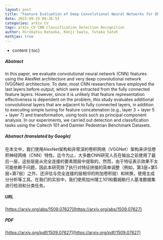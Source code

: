 ```yaml
---
layout: post
title: "Feature Evaluation of Deep Convolutional Neural Networks for Object Recognition and Detection"
date: 2015-09-25 08:26:53
categories: arXiv_CV
tags: arXiv_CV CNN Classification Detection Recognition
author: Hirokatsu Kataoka, Kenji Iwata, Yutaka Satoh
mathjax: true
---
```


* content
{:toc}

##### Abstract
In this paper, we evaluate convolutional neural network (CNN) features using the AlexNet architecture and very deep convolutional network (VGGNet) architecture. To date, most CNN researchers have employed the last layers before output, which were extracted from the fully connected feature layers. However, since it is unlikely that feature representation effectiveness is dependent on the problem, this study evaluates additional convolutional layers that are adjacent to fully connected layers, in addition to executing simple tuning for feature concatenation (e.g., layer 3 + layer 5 + layer 7) and transformation, using tools such as principal component analysis. In our experiments, we carried out detection and classification tasks using the Caltech 101 and Daimler Pedestrian Benchmark Datasets.

##### Abstract (translated by Google)
在本文中，我们使用AlexNet架构和非常深的卷积网络（VGGNet）架构来评估卷积神经网络（CNN）特性。迄今为止，大多数CNN研究人员在输出之前使用了最后一层，这些层是从完全连接的要素图层中提取的。然而，由于特征表示效果不太可能依赖于问题，因此本研究除了执行对特征拼接的简单调整（例如，第3层+第5层+第7层）之外，还评估与完全连接的层相邻的附加卷积层）和转换，使用主成分分析等工具。在我们的实验中，我们使用加州理工101和戴姆勒行人基准数据集进行检测和分类任务。

##### URL
[https://arxiv.org/abs/1509.07627](https://arxiv.org/abs/1509.07627)

##### PDF
[https://arxiv.org/pdf/1509.07627](https://arxiv.org/pdf/1509.07627)

